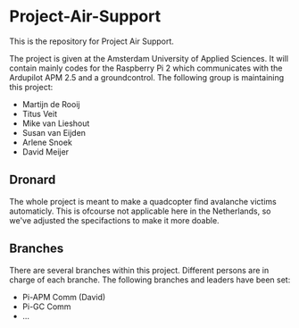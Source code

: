 Project-Air-Support
===================
This is the repository for Project Air Support.

The project is given at the Amsterdam University of Applied Sciences.
It will contain mainly codes for the Raspberry Pi 2 which communicates with the Ardupilot APM 2.5 and a groundcontrol.
The following group is maintaining this project:

* Martijn de Rooij
* Titus Veit
* Mike van Lieshout
* Susan van Eijden
* Arlene Snoek
* David Meijer

Dronard
-------
The whole project is meant to make a quadcopter find avalanche victims automaticly.
This is ofcourse not applicable here in the Netherlands, so we've adjusted the specifactions to make it more doable.

Branches
-------
There are several branches within this project.
Different persons are in charge of each branche.
The following branches and leaders have been set:

* Pi-APM Comm (David)
* Pi-GC Comm
* ...
